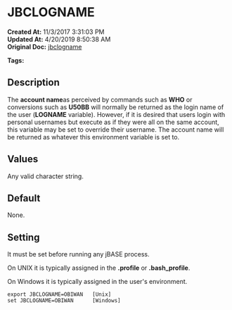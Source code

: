 # JBCLOGNAME

**Created At:** 11/3/2017 3:31:03 PM  
**Updated At:** 4/20/2019 8:50:38 AM  
**Original Doc:** [jbclogname](https://docs.jbase.com/41717-environment-variables/jbclogname)  

**Tags:**
<badge text='accounts' vertical='middle' />

## Description

The **account name**as perceived by commands such as **WHO** or conversions such as **U50BB** will normally be returned as the login name of the user (**LOGNAME** variable). However, if it is desired that users login with personal usernames but execute as if they were all on the same account, this variable may be set to override their username. The account name will be returned as whatever this environment variable is set to.



## Values

Any valid character string.



## Default

None.



## Setting

It must be set before running any jBASE process.

On UNIX it is typically assigned in the **.profile** or **.bash\_profile**.

On Windows it is typically assigned in the user's environment.

```
export JBCLOGNAME=OBIWAN   [Unix]
set JBCLOGNAME=OBIWAN      [Windows]
```



